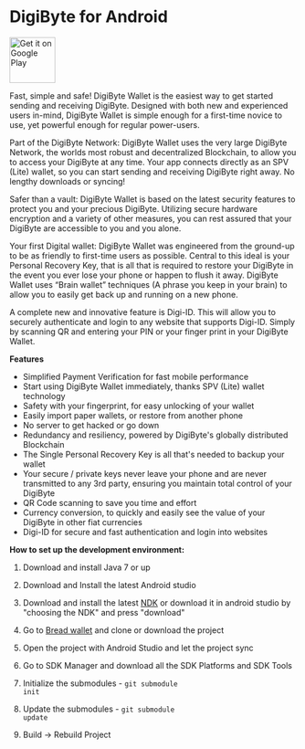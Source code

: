 

  
<h1 margin="0 auto">DigiByte for Android</h1>
    
    

<a href="https://play.google.com/store/apps/details?id=fr.gaulupeau.apps.InThePoche">
    <img alt="Get it on Google Play"
        height="80"
        src="https://play.google.com/intl/en_us/badges/images/generic/en_badge_web_generic.png"/>
</a>

Fast, simple and safe! DigiByte Wallet is the easiest way to get started sending and receiving DigiByte. Designed with both new and experienced users in-mind, DigiByte Wallet is simple enough for a first-time novice to use, yet powerful enough for regular power-users.

Part of the DigiByte Network: DigiByte Wallet uses the very large DigiByte Network, the worlds most robust and decentralized Blockchain, to allow you to access your DigiByte at any time. Your app connects directly as an SPV (Lite) wallet, so you can start sending and receiving DigiByte right away. No lengthy downloads or syncing!

Safer than a vault: DigiByte Wallet is based on the latest security features to protect you and your precious DigiByte. Utilizing secure hardware encryption and a variety of other measures, you can rest assured that your DigiByte are accessible to you and you alone.

Your first Digital wallet: DigiByte Wallet was engineered from the ground-up to be as friendly to first-time users as possible. Central to this ideal is your Personal Recovery Key, that is all that is required to restore your DigiByte in the event you ever lose your phone or happen to flush it away. DigiByte Wallet uses “Brain wallet” techniques (A phrase you keep in your brain) to allow you to easily get back up and running on a new phone.

A complete new and innovative feature is Digi-ID. This will allow you to securely authenticate and login to any website that supports Digi-ID. Simply by scanning QR and entering your PIN or your finger print in your DigiByte Wallet.

**Features**

* Simplified Payment Verification for fast mobile performance
* Start using DigiByte Wallet immediately, thanks SPV (Lite) wallet technology
* Safety with your fingerprint, for easy unlocking of your wallet
* Easily import paper wallets, or restore from another phone
* No server to get hacked or go down
* Redundancy and resiliency, powered by DigiByte's globally distributed Blockchain
* The Single Personal Recovery Key is all that's needed to backup your wallet
* Your secure / private keys never leave your phone and are never transmitted to any 3rd party, ensuring you maintain total control of your DigiByte
* QR Code scanning to save you time and effort
* Currency conversion, to quickly and easily see the value of your DigiByte in other fiat currencies
* Digi-ID for secure and fast authentication and login into websites


**How to set up the development environment:**

1. Download and install Java 7 or up

2. Download and Install the latest Android studio

3. Download and install the latest [NDK](https://developer.android.com/ndk/downloads/index.html) or download it in android studio by "choosing the NDK" and press "download"

4. Go to [Bread wallet](https://github.com/breadwallet/breadwallet-android) and clone or download the project

5. Open the project with Android Studio and let the project sync

6. Go to SDK Manager and download all the SDK Platforms and SDK Tools

7. Initialize the submodules - <code>git submodule init</code>

8. Update the submodules - <code>git submodule update</code>

9. Build -> Rebuild Project
